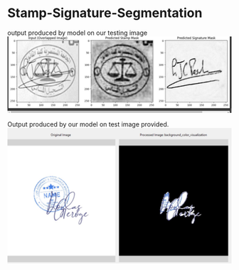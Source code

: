 # Stamp-Signature-Segmentation

output produced by model on our testing image
![Alt text](outputs/output_image.jpg)

Output produced by our model on test image provided.
![Alt text](outputs/final_output.jpg)
